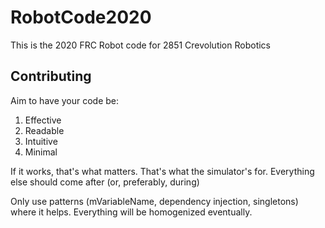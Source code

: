 # RobotCode2020

This is the 2020 FRC Robot code for 2851 Crevolution Robotics

## Contributing

Aim to have your code be:

1. Effective
2. Readable
3. Intuitive
4. Minimal

If it works, that's what matters. That's what the simulator's for. Everything else should come after (or, preferably, during)

Only use patterns (mVariableName, dependency injection, singletons) where it helps. Everything will be homogenized eventually.
